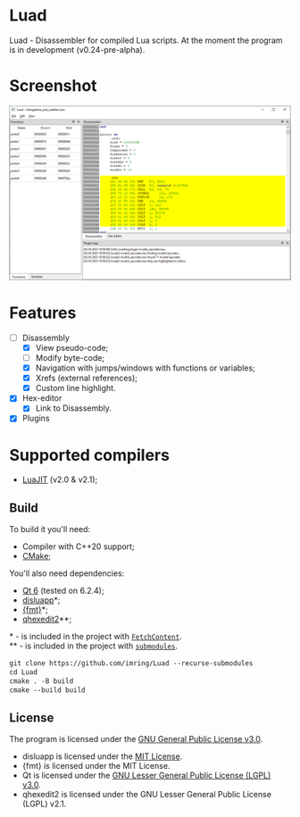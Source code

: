 # Luad

Luad - Disassembler for compiled Lua scripts. At the moment the program is in development (v0.24-pre-alpha).

# Screenshot
![v0.23](./docs/assets/v0.23.png)

# Features

- [ ] Disassembly
    - [x] View pseudo-code;
    - [ ] Modify byte-code;
    - [x] Navigation with jumps/windows with functions or variables;
    - [x] Xrefs (external references);
    - [x] Custom line highlight.
- [x] Hex-editor
    - [x] Link to Disassembly.
- [x] Plugins

# Supported compilers
- [LuaJIT](https://luajit.org/) (v2.0 & v2.1);

## Build
To build it you'll need:
- Compiler with C++20 support;
- [CMake](https://cmake.org/);

You'll also need dependencies:
- [Qt 6](https://www.qt.io/) (tested on 6.2.4);
- [disluapp](https://github.com/imring/disluapp)*;
- [{fmt}](https://github.com/fmtlib/fmt)*;
- [qhexedit2](https://github.com/Simsys/qhexedit2)**;

\* - is included in the project with [`FetchContent`](https://cmake.org/cmake/help/latest/module/FetchContent.html).  
\*\* - is included in the project with [`submodules`](https://git-scm.com/book/en/v2/Git-Tools-Submodules).

```shell
git clone https://github.com/imring/Luad --recurse-submodules
cd Luad
cmake . -B build
cmake --build build
```

## License
The program is licensed under the [GNU General Public License v3.0](LICENSE).
- disluapp is licensed under the [MIT License](https://github.com/imring/disluapp/blob/master/LICENSE).
- {fmt} is licensed under the MIT License.
- Qt is licensed under the [GNU Lesser General Public License (LGPL) v3.0](https://doc.qt.io/qt-6/lgpl.html).
- qhexedit2 is licensed under the GNU Lesser General Public License (LGPL) v2.1.